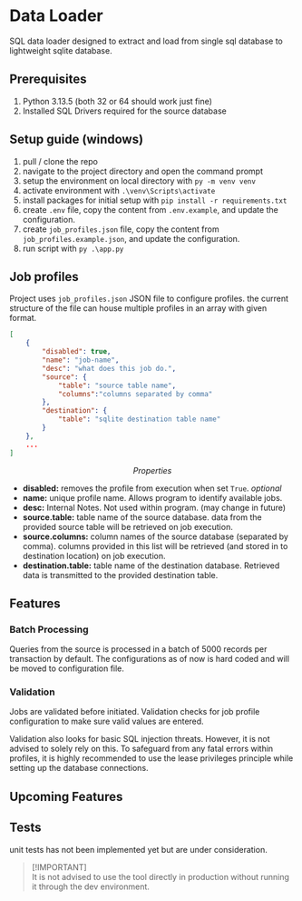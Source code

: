 # Data Loader
SQL data loader designed to extract and load from single sql database to lightweight sqlite database.

## Prerequisites
1. Python 3.13.5 (both 32 or 64 should work just fine)
2. Installed SQL Drivers required for the source database

## Setup guide (windows)
1. pull / clone the repo
2. navigate to the project directory and open the command prompt
3. setup the environment on local directory  with `py -m venv venv`
4. activate environment with `.\venv\Scripts\activate`
5. install packages for initial setup with `pip install -r requirements.txt`
6. create `.env` file, copy the content from `.env.example`, and update the configuration. 
7. create `job_profiles.json` file, copy the content from `job_profiles.example.json`, and update the configuration.
8. run script with `py .\app.py`

## Job profiles
Project uses `job_profiles.json` JSON file to configure profiles. the current structure of the file can house multiple profiles in an array with given format.
```json
[
    {
        "disabled": true,
        "name": "job-name",
        "desc": "what does this job do.",
        "source": {
            "table": "source table name",
            "columns":"columns separated by comma"
        },
        "destination": {
            "table": "sqlite destination table name"  
        }
    },
    ...
]
```
$$Properties$$ 
* **disabled:** removes the profile from execution when set `True`. _optional_   
* **name:**  unique profile name. Allows program to identify available jobs.
* **desc:** Internal Notes. Not used within program. (may change in future)
* **source.table:** table name of the source database. data from the provided source table will be retrieved on job execution.
* **source.columns:** column names of the source database (separated by comma). columns provided in this list will be retrieved (and stored in to destination location) on job execution.
* **destination.table:** table name of the destination database. Retrieved data is transmitted to the provided destination table.

## Features
### Batch Processing
Queries from the source is processed in a batch of 5000 records per transaction by default. The configurations as of now is hard coded and will be moved to configuration file.

### Validation
Jobs are validated before initiated. Validation checks for job profile configuration to make sure valid values are entered. 

Validation also looks for basic SQL injection threats. However, it is not advised to solely rely on this. To safeguard from any fatal errors within profiles, it is highly recommended to use the lease privileges principle while setting up the database connections.
 

## Upcoming Features

<!-- ### SQL Scripts -->
<!-- ### Job Type -->
<!-- ### Airflow -->

## Tests
unit tests has not been implemented yet but are under consideration. 

> [!IMPORTANT] \
> It is not advised to use the tool directly in production without running it through the dev environment.
